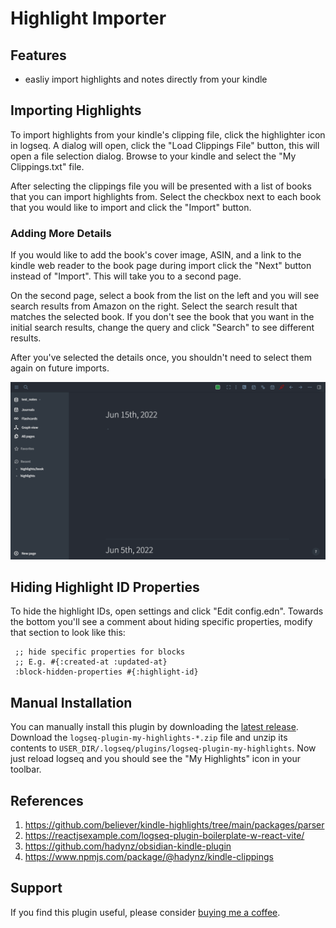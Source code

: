 # Highlight Importer


## Features

  - easliy import highlights and notes directly from your kindle

## Importing Highlights

To import highlights from your kindle's clipping file, click the highlighter icon in logseq.
A dialog will open, click the "Load Clippings File" button, this will open a file selection dialog.
Browse to your kindle and select the "My Clippings.txt" file.

After selecting the clippings file you will be presented with a list of books that you can
import highlights from. Select the checkbox next to each book that you would like to import and click
the "Import" button.

### Adding More Details

If you would like to add the book's cover image, ASIN, and a link to the kindle web reader to the
book page during import click the "Next" button instead of "Import". This will take you to a second
page.

On the second page, select a book from the list on the left and you will see search results from
Amazon on the right. Select the search result that matches the selected book. If you don't see the
book that you want in the initial search results, change the query and click "Search" to see different
results.

After you've selected the details once, you shouldn't need to select them again on future imports.

![Importing Highlights](./docs/sample_import.gif)

## Hiding Highlight ID Properties

To hide the highlight IDs, open settings and click "Edit config.edn". Towards
the bottom you'll see a comment about hiding specific properties, modify that
section to look like this:

```
 ;; hide specific properties for blocks
 ;; E.g. #{:created-at :updated-at}
 :block-hidden-properties #{:highlight-id}
```

## Manual Installation

You can manually install this plugin by downloading the [latest release](https://github.com/theBenForce/logseq-plugin-my-highlights/releases). Download the `logseq-plugin-my-highlights-*.zip` file and unzip its contents to `USER_DIR/.logseq/plugins/logseq-plugin-my-highlights`. Now just reload logseq and you should see the "My Highlights" icon in your toolbar.

## References
  1. https://github.com/believer/kindle-highlights/tree/main/packages/parser
  2. https://reactjsexample.com/logseq-plugin-boilerplate-w-react-vite/
  3. https://github.com/hadynz/obsidian-kindle-plugin
  4. https://www.npmjs.com/package/@hadynz/kindle-clippings

## Support

If you find this plugin useful, please consider [buying me a coffee](https://www.buymeacoffee.com/theBenForce/e/80852).
